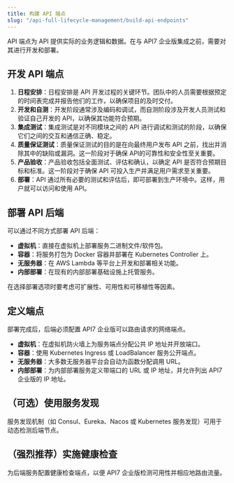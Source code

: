 ```yaml
---
title: 构建 API 端点
slug: "/api-full-lifecycle-management/build-api-endpoints"
---
```


API 端点为 API 提供实际的业务逻辑和数据。在与 API7 企业版集成之前，需要对其进行开发和部署。

## 开发 API 端点

1. **日程安排**：日程安排是 API 开发过程的关键环节。团队中的人员需要根据预定的时间表完成并报告他们的工作，以确保项目的及时交付。
2. **开发和自测**：开发阶段通常涉及编码和调试，而自测阶段涉及开发人员测试和验证自己开发的 API，以确保其功能符合预期。
3. **集成测试**：集成测试是对不同模块之间的 API 进行调试和测试的阶段，以确保它们之间的交互和通信正确、稳定。
4. **质量保证测试**：质量保证测试的目的是在向最终用户发布 API 之前，找出并消除其中的缺陷或漏洞。这一阶段对于确保 API的可靠性和安全性至关重要。
5. **产品验收**：产品验收包括全面测试、评估和确认，以确定 API 是否符合预期目标和标准。这一阶段对于确保 API 可投入生产并满足用户需求至关重要。
6. **部署**：API 通过所有必要的测试和评估后，即可部署到生产环境中。这样，用户就可以访问和使用 API。

## 部署 API 后端

可以通过不同方式部署 API 后端：

- **虚拟机**：直接在虚拟机上部署服务二进制文件/软件包。
- **容器**：将服务打包为 Docker 容器并部署在 Kubernetes Controller 上。
- **无服务器**：在 AWS Lambda 等平台上开发和部署相关功能。
- **内部部署**：在现有的内部部署基础设施上托管服务。

在选择部署选项时要考虑可扩展性、可用性和可移植性等因素。

## 定义端点

部署完成后，后端必须配置 API7 企业版可以路由请求的网络端点。

- **虚拟机**：在虚拟机防火墙上为服务端点分配公共 IP 地址并开放端口。
- **容器**：使用 Kubernetes Ingress 或 LoadBalancer 服务公开端点。
- **无服务器**：大多数无服务器平台会自动为函数分配调用 URL。
- **内部部署**：为内部部署服务定义带端口的 URL 或 IP 地址，并允许列出 API7 企业版的 IP 地址。

## （可选）使用服务发现

服务发现机制（如 Consul、Eureka、Nacos 或 Kubernetes 服务发现）可用于动态检测后端节点。

## （强烈推荐）实施健康检查

为后端服务配置健康检查端点，以便 API7 企业版检测可用性并相应地路由流量。